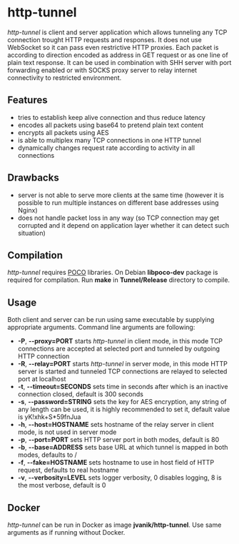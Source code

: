 # http-tunnel
*http-tunnel* is client and server application which allows tunneling any TCP connection trought HTTP requests and responses. It does not use WebSocket so it can pass even restrictive HTTP proxies. Each packet is according to direction encoded as address in GET request or as one line of plain text response. It can be used in combination with SHH server with port forwarding enabled or with SOCKS proxy server to relay internet connectivity to restricted environment.

## Features
- tries to establish keep alive connection and thus reduce latency
- encodes all packets using base64 to pretend plain text content
- encrypts all packets using AES
- is able to multiplex many TCP connections in one HTTP tunnel
- dynamically changes request rate according to activity in all connections

## Drawbacks
- server is not able to serve more clients at the same time (however it is possible to run multiple instances on different base addresses using Nginx)
- does not handle packet loss in any way (so TCP connection may get corrupted and it depend on application layer whether it can detect such situation)

## Compilation
*http-tunnel* requires [POCO](https://pocoproject.org/) libraries. On Debian **libpoco-dev** package is required for compilation. Run **make** in **Tunnel/Release** directory to compile.

## Usage
Both client and server can be run using same executable by supplying appropriate arguments. Command line arguments are following:
- **-P**, **--proxy=PORT** starts *http-tunnel* in client mode, in this mode TCP connections are accepted at selected port and tunneled by outgoing HTTP connection
- **-R**, **--relay=PORT** starts *http-tunnel* in server mode, in this mode HTTP server is started and tunneled TCP connections are relayed to selected port at localhost
- **-t**, **--timeout=SECONDS** sets time in seconds after which is an inactive connection closed, default is 300 seconds
- **-s**, **--password=STRING** sets the key for AES encryption, any string of any length can be used, it is highly recommended to set it, default value is yK!xhk+S*59fnJua
- **-h**, **--host=HOSTNAME** sets hostname of the relay server in client mode, is not used in server mode
- **-p**, **--port=PORT** sets HTTP server port in both modes, default is 80
- **-b**, **--base=ADDRESS** sets base URL at which tunnel is mapped in both modes, defaults to /
- **-f**, **--fake=HOSTNAME** sets hostname to use in host field of HTTP request, defaults to real hostname
- **-v**, **--verbosity=LEVEL** sets logger verbosity, 0 disables logging, 8 is the most verbose, default is 0

## Docker
*http-tunnel* can be run in Docker as image **jvanik/http-tunnel**. Use same arguments as if running without Docker.
